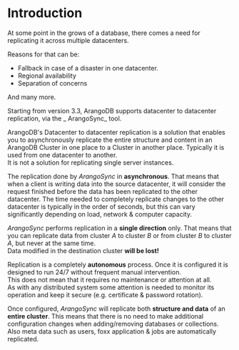 # Introduction

At some point in the grows of a database, there comes a need for 
replicating it across multiple datacenters.

Reasons for that can be:
- Fallback in case of a disaster in one datacenter.
- Regional availability 
- Separation of concerns 

And many more.

Starting from version 3.3, ArangoDB supports datacenter to datacenter 
replication, via the _ ArangoSync_ tool.

ArangoDB's Datacenter to datacenter replication is a solution that enables you to asynchronously replicate 
the entire structure and content in an ArangoDB Cluster in one place to a Cluster 
in another place. Typically it is used from one datacenter to another.
<br/>It is not a solution for replicating single server instances.

The replication done by _ArangoSync_ in **asynchronous**. That means that when 
a client is writing data into the source datacenter, it will consider the 
request finished before the data has been replicated to the other datacenter.
The time needed to completely replicate changes to the other datacenter is
typically in the order of seconds, but this can vary significantly depending on 
load, network & computer capacity.

_ArangoSync_ performs replication in a **single direction** only. That means that 
you can replicate data from cluster _A_ to cluster _B_ or from cluster _B_ to cluster _A_,
but never at the same time. 
<br/>Data modified in the destination cluster **will be lost!**

Replication is a completely **autonomous** process. Once it is configured it is 
designed to run 24/7 without frequent manual intervention.
<br/>This does not mean that it requires no maintenance or attention at all.
<br/>As with any distributed system some attention is needed to monitor its operation 
and keep it secure (e.g. certificate & password rotation).

Once configured, _ArangoSync_ will replicate both **structure and data** of an 
**entire cluster**. This means that there is no need to make additional configuration 
changes when adding/removing databases or collections.
<br/>Also meta data such as users, foxx application & jobs are automatically replicated.
